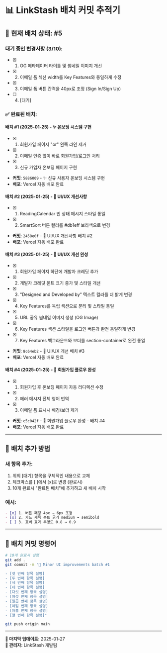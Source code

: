 # 📊 LinkStash 배치 커밋 추적기

## 🔄 **현재 배치 상태: #5**

### **대기 중인 변경사항 (3/10):**
- [x] 1. OG 메타데이터 타이틀 및 썸네일 이미지 개선
- [x] 2. 이메일 폼 섹션 width를 Key Features와 동일하게 수정
- [x] 3. 이메일 폼 버튼 간격을 40px로 조정 (Sign In/Sign Up)
- [ ] 4. [대기]

### **✅ 완료된 배치:**

#### **배치 #1 (2025-01-25)** - ✨ 온보딩 시스템 구현
- [x] 1. 회원가입 페이지 "or" 왼쪽 라인 제거
- [x] 2. 이메일 인증 없이 바로 회원가입/로그인 처리  
- [x] 3. 신규 가입자 온보딩 페이지 구현
- **커밋**: `5886009` - ✨ 신규 사용자 온보딩 시스템 구현
- **배포**: Vercel 자동 배포 완료

#### **배치 #2 (2025-01-25)** - 💎 UI/UX 개선사항
- [x] 1. ReadingCalendar 빈 상태 메시지 스타일 통일
- [x] 2. SmartSort 버튼 컬러를 #db1eff 보라색으로 변경
- **커밋**: `2458e0f` - 💎 UI/UX 개선사항 배치 #2
- **배포**: Vercel 자동 배포 완료

#### **배치 #3 (2025-01-25)** - 🎨 UI/UX 개선 완성
- [x] 1. 회원가입 페이지 하단에 개발자 크레딧 추가
- [x] 2. 개발자 크레딧 폰트 크기 증가 및 스타일 개선
- [x] 3. "Designed and Developed by" 텍스트 컬러를 더 밝게 변경
- [x] 4. Key Features를 독립 섹션으로 분리 및 스타일 통일
- [x] 5. URL 공유 썸네일 이미지 생성 (OG Image)
- [x] 6. Key Features 섹션 스타일을 로그인 버튼과 완전 동일하게 변경
- [x] 7. Key Features 백그라운드와 보더를 section-container로 완전 통일
- **커밋**: `8c64eb2` - 🎨 UI/UX 개선 배치 #3
- **배포**: Vercel 자동 배포 완료

#### **배치 #4 (2025-01-25)** - 🎯 회원가입 플로우 완성
- [x] 1. 회원가입 후 온보딩 페이지 자동 리디렉션 수정
- [x] 2. 에러 메시지 전체 영어 번역
- [x] 3. 이메일 폼 표시시 배경/보더 제거
- **커밋**: `c5c042f` - 🎯 회원가입 플로우 완성 - 배치 #4
- **배포**: Vercel 자동 배포 완료

---

## 📝 **배치 추가 방법**

### **새 항목 추가:**
1. 위의 [대기] 항목을 구체적인 내용으로 교체
2. 체크박스를 [ ]에서 [x]로 변경 (완료시)
3. 10개 완료시 "완료된 배치"에 추가하고 새 배치 시작

### **예시:**
```markdown
- [x] 1. 버튼 패딩 4px → 6px 조정
- [x] 2. 카드 제목 폰트 굵기 medium → semibold
- [ ] 3. 호버 효과 투명도 0.8 → 0.9
```

---

## 🚀 **배치 커밋 명령어**

```bash
# 10개 완료시 실행
git add .
git commit -m "🎨 Minor UI improvements batch #1

- [첫 번째 항목 설명]
- [두 번째 항목 설명]
- [세 번째 항목 설명]
- [네 번째 항목 설명]
- [다섯 번째 항목 설명]
- [여섯 번째 항목 설명]
- [일곱 번째 항목 설명]
- [여덟 번째 항목 설명]
- [아홉 번째 항목 설명]
- [열 번째 항목 설명]"

git push origin main
```

---

**📅 마지막 업데이트:** 2025-01-27  
**👤 관리자:** LinkStash 개발팀 